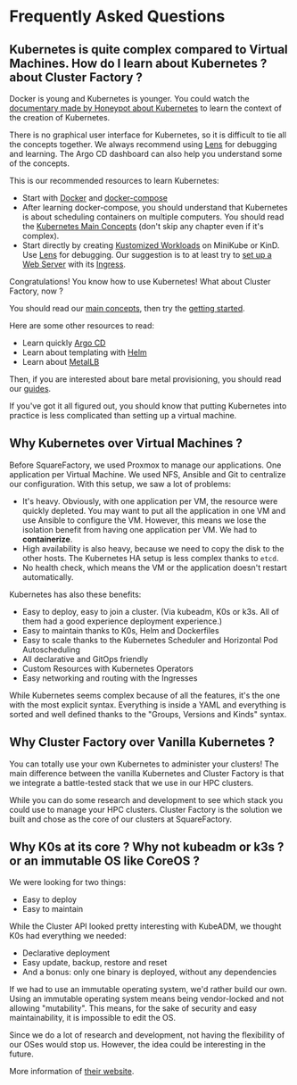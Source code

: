 # Frequently Asked Questions

## Kubernetes is quite complex compared to Virtual Machines. How do I learn about Kubernetes ? about Cluster Factory ?

Docker is young and Kubernetes is younger. You could watch the [documentary made by Honeypot about Kubernetes](https://www.youtube.com/watch?v=BE77h7dmoQU) to learn the context of the creation of Kubernetes.

There is no graphical user interface for Kubernetes, so it is difficult to tie all the concepts together. We always recommend using [Lens](https://k8slens.dev) for debugging and learning. The Argo CD dashboard can also help you understand some of the concepts.

This is our recommended resources to learn Kubernetes:

- Start with [Docker](https://docs.docker.com/compose/gettingstarted/) and [docker-compose](https://docs.docker.com/compose/gettingstarted/)
- After learning docker-compose, you should understand that Kubernetes is about scheduling containers on multiple computers. You should read the [Kubernetes Main Concepts](https://kubernetes.io/docs/concepts/) (don't skip any chapter even if it's complex).
- Start directly by creating [Kustomized Workloads](https://kubernetes.io/docs/tasks/manage-kubernetes-objects/kustomization/) on MiniKube or KinD. Use [Lens](https://k8slens.dev) for debugging. Our suggestion is to at least try to [set up a Web Server](https://kubernetes.io/docs/tutorials/stateless-application/guestbook/) with its [Ingress](https://kubernetes.io/docs/concepts/services-networking/ingress/).

Congratulations! You know how to use Kubernetes! What about Cluster Factory, now ?

You should read our [main concepts](/docs/main-concepts/k0s), then try the [getting started](/docs/getting-started/requirements-recommendations).

Here are some other resources to read:

- Learn quickly [Argo CD](https://argo-cd.readthedocs.io/en/stable/getting_started/)
- Learn about templating with [Helm](https://helm.sh/docs/intro/quickstart/)
- Learn about [MetalLB](https://metallb.universe.tf)

Then, if you are interested about bare metal provisioning, you should read our [guides](/docs/guides/provisioning/deploy-xcat).

If you've got it all figured out, you should know that putting Kubernetes into practice is less complicated than setting up a virtual machine.

## Why Kubernetes over Virtual Machines ?

Before SquareFactory, we used Proxmox to manage our applications. One application
per Virtual Machine. We used NFS, Ansible and Git to centralize our configuration.
With this setup, we saw a lot of problems:

- It's heavy. Obviously, with one application per VM, the resource were quickly depleted. You may want to put all the application in one VM and use Ansible to configure the VM. However, this means we lose the isolation benefit from having one application per VM. We had to **containerize**.
- High availability is also heavy, because we need to copy the disk to the other hosts. The Kubernetes HA setup is less complex thanks to `etcd`.
- No health check, which means the VM or the application doesn't restart automatically.

Kubernetes has also these benefits:

- Easy to deploy, easy to join a cluster. (Via kubeadm, K0s or k3s. All of them had a good experience deployment experience.)
- Easy to maintain thanks to K0s, Helm and Dockerfiles
- Easy to scale thanks to the Kubernetes Scheduler and Horizontal Pod Autoscheduling
- All declarative and GitOps friendly
- Custom Resources with Kubernetes Operators
- Easy networking and routing with the Ingresses

While Kubernetes seems complex because of all the features, it's the one with the most explicit syntax. Everything is inside a YAML and everything is sorted and well defined thanks to the "Groups, Versions and Kinds" syntax.

## Why Cluster Factory over Vanilla Kubernetes ?

You can totally use your own Kubernetes to administer your clusters! The main difference between
the vanilla Kubernetes and Cluster Factory is that we integrate a battle-tested stack that we use in our HPC clusters.

While you can do some research and development to see which stack you could use to manage your HPC clusters. Cluster Factory is the solution we built and chose as the core of our clusters at SquareFactory.

## Why K0s at its core ? Why not kubeadm or k3s ? or an immutable OS like CoreOS ?

We were looking for two things:

- Easy to deploy
- Easy to maintain

While the Cluster API looked pretty interesting with KubeADM, we thought K0s had everything we needed:

- Declarative deployment
- Easy update, backup, restore and reset
- And a bonus: only one binary is deployed, without any dependencies

If we had to use an immutable operating system, we'd rather build our own. Using an immutable operating system means being vendor-locked and not allowing "mutability". This means, for the sake of security and easy maintainability, it is impossible to edit the OS.

Since we do a lot of research and development, not having the flexibility of our OSes would stop us. However, the idea could be interesting in the future.

More information of [their website](https://K0sproject.io).
